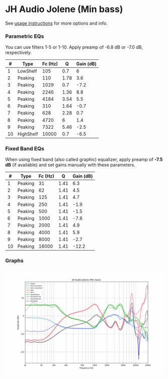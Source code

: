 # JH Audio Jolene (Min bass)
See [usage instructions](https://github.com/jaakkopasanen/AutoEq#usage) for more options and info.

### Parametric EQs
You can use filters 1-5 or 1-10. Apply preamp of -6.8 dB or -7.0 dB, respectively.

|   # | Type      |   Fc (Hz) |    Q |   Gain (dB) |
|-----|-----------|-----------|------|-------------|
|   1 | LowShelf  |       105 | 0.7  |         6   |
|   2 | Peaking   |       110 | 1.78 |         3.6 |
|   3 | Peaking   |      1029 | 0.7  |        -7.2 |
|   4 | Peaking   |      2246 | 1.36 |         8.8 |
|   5 | Peaking   |      4184 | 3.54 |         5.5 |
|   6 | Peaking   |       310 | 1.64 |        -0.7 |
|   7 | Peaking   |       628 | 2.28 |         0.7 |
|   8 | Peaking   |      4720 | 6    |         1.4 |
|   9 | Peaking   |      7322 | 5.46 |        -2.5 |
|  10 | HighShelf |     10000 | 0.7  |        -6.5 |

### Fixed Band EQs
When using fixed band (also called graphic) equalizer, apply preamp of **-7.5 dB** (if available) and set gains manually with these parameters.

|   # | Type    |   Fc (Hz) |    Q |   Gain (dB) |
|-----|---------|-----------|------|-------------|
|   1 | Peaking |        31 | 1.41 |         6.3 |
|   2 | Peaking |        62 | 1.41 |         4.5 |
|   3 | Peaking |       125 | 1.41 |         4.7 |
|   4 | Peaking |       250 | 1.41 |        -1.9 |
|   5 | Peaking |       500 | 1.41 |        -1.5 |
|   6 | Peaking |      1000 | 1.41 |        -7.8 |
|   7 | Peaking |      2000 | 1.41 |         4.9 |
|   8 | Peaking |      4000 | 1.41 |         5.9 |
|   9 | Peaking |      8000 | 1.41 |        -2.7 |
|  10 | Peaking |     16000 | 1.41 |       -12.2 |

### Graphs
![](./JH%20Audio%20Jolene%20(Min%20bass).png)
